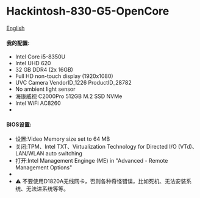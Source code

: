 # Hackintosh-830-G5-OpenCore
[English](./README.md)
#### 我的配置:
- Intel Core i5-8350U 
- Intel UHD 620 
- 32 GB DDR4 (2x 16GB) 
- Full HD non-touch display (1920x1080) 
- UVC Camera VendorID_1226 ProductID_28782 
- No ambient light sensor 
- 海康威视 C2000Pro 512GB M.2 SSD NVMe 
- Intel WiFi AC8260
- 
#### BIOS设置: 
- 设置:Video Memory size set to 64 MB 
- 关闭:TPM、Intel TXT、Virtualization Technology for Directed I/O (VTd)、LAN/WLAN auto switching 
- 打开:Intel Management Enginge (ME) in "Advanced -  Remote Management Options"
- 
- ⚠️ 不要使用D1820A无线网卡，否则各种奇怪错误，比如死机、无法安装系统、无法进系统等等。